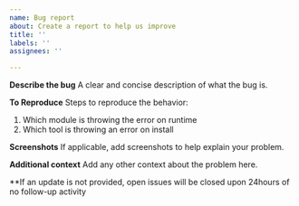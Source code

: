 ```yaml
---
name: Bug report
about: Create a report to help us improve
title: ''
labels: ''
assignees: ''

---
```


**Describe the bug**
A clear and concise description of what the bug is.

**To Reproduce**
Steps to reproduce the behavior:
1. Which module is throwing the error on runtime
2. Which tool is throwing an error on install

**Screenshots**
If applicable, add screenshots to help explain your problem.

**Additional context**
Add any other context about the problem here.

**If an update is not provided, open issues will be closed upon 24hours of no follow-up activity

